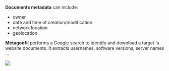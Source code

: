 **Documents metadata** can include:
- owner
- date and time of creation/modification
- network location
- geolocation

**Metagoofil** performs a Google search to identify and download a target 's website documents. It extracts usernames, software versions, server names ...

![](./img/metagoofile.png)